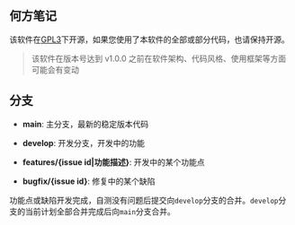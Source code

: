 ## 何方笔记

该软件在[GPL3](./LICENSE)下开源，如果您使用了本软件的全部或部分代码，也请保持开源。

> 该软件在版本号达到 v1.0.0 之前在软件架构、代码风格、使用框架等方面可能会有变动

## 分支

- **main**: 主分支，最新的稳定版本代码

- **develop**: 开发分支，开发中的功能

- **features/{issue id|功能描述}**: 开发中的某个功能点

- **bugfix/{issue id}**: 修复中的某个缺陷

功能点或缺陷开发完成，自测没有问题后提交向`develop`分支的合并。`develop`分支的当前计划全部合并完成后向`main`分支合并。
